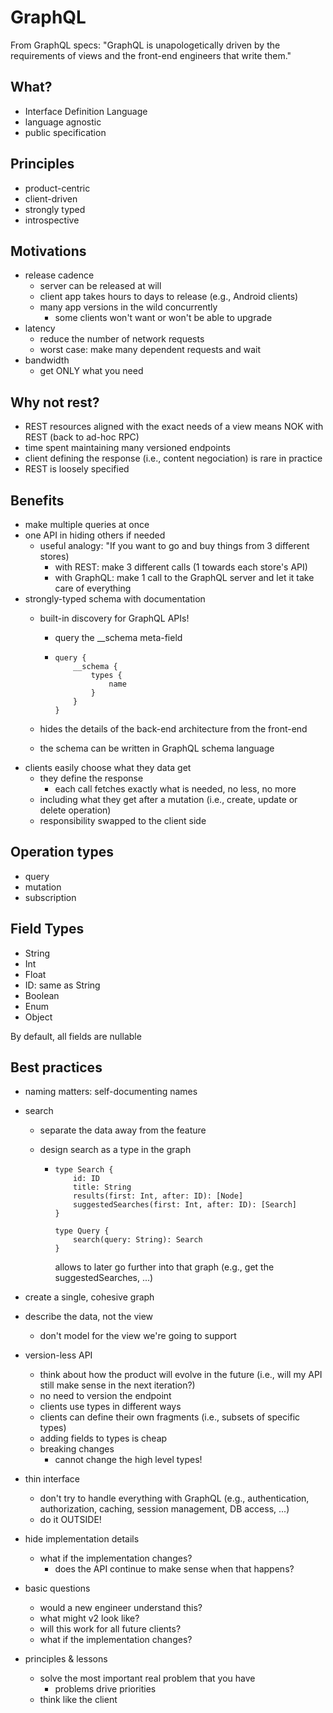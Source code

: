 # GraphQL

From GraphQL specs: "GraphQL is unapologetically driven by the requirements of views and the front-end engineers that write them."

## What?

* Interface Definition Language
* language agnostic
* public specification

## Principles

* product-centric
* client-driven
* strongly typed
* introspective

## Motivations

* release cadence
  * server can be released at will
  * client app takes hours to days to release \(e.g., Android clients\)
  * many app versions in the wild concurrently
    * some clients won't want or won't be able to upgrade
* latency
  * reduce the number of network requests
  * worst case: make many dependent requests and wait
* bandwidth
  * get ONLY what you need

## Why not rest?

* REST resources aligned with the exact needs of a view means NOK with REST \(back to ad-hoc RPC\)
* time spent maintaining many versioned endpoints
* client defining the response \(i.e., content negociation\) is rare in practice
* REST is loosely specified

## Benefits

* make multiple queries at once
* one API in hiding others if needed
  * useful analogy: "If you want to go and buy things from 3 different stores\)
    * with REST: make 3 different calls \(1 towards each store's API\)
    * with GraphQL: make 1 call to the GraphQL server and let it take care of everything
* strongly-typed schema with documentation
  * built-in discovery for GraphQL APIs!
    * query the \_\_schema meta-field
    * ```
      query {
          __schema {
              types {
                  name
              }
          }
      }
      ```
  * hides the details of the back-end architecture from the front-end

  * the schema can be written in GraphQL schema language
* clients easily choose what they data get
  * they define the response
    * each call fetches exactly what is needed, no less, no more
  * including what they get after a mutation \(i.e., create, update or delete operation\)
  * responsibility swapped to the client side

## Operation types

* query
* mutation
* subscription

## Field Types

* String
* Int
* Float
* ID: same as String
* Boolean
* Enum
* Object

By default, all fields are nullable

## Best practices

* naming matters: self-documenting names
* search

  * separate the data away from the feature
  * design search as a type in the graph

    * ```
      type Search {
          id: ID
          title: String
          results(first: Int, after: ID): [Node]
          suggestedSearches(first: Int, after: ID): [Search]
      }

      type Query {
          search(query: String): Search
      }
      ```

      allows to later go further into that graph \(e.g., get the suggestedSearches, ...\)

* create a single, cohesive graph

* describe the data, not the view

  * don't model for the view we're going to support

* version-less API

  * think about how the product will evolve in the future \(i.e., will my API still make sense in the next iteration?\)
  * no need to version the endpoint
  * clients use types in different ways
  * clients can define their own fragments \(i.e., subsets of specific types\)
  * adding fields to types is cheap
  * breaking changes
    * cannot change the high level types!

* thin interface

  * don't try to handle everything with GraphQL \(e.g., authentication, authorization, caching, session management, DB access, ...\)
  * do it OUTSIDE!

* hide implementation details

  * what if the implementation changes?
    * does the API continue to make sense when that happens?

* basic questions

  * would a new engineer understand this?
  * what might v2 look like?
  * will this work for all future clients?
  * what if the implementation changes?

* principles & lessons

  * solve the most important real problem that you have
    * problems drive priorities
  * think like the client



